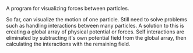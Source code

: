 A program for visualizing forces between particles.

So far, can visualize the motion of one particle. Still need to solve problems such as handling interactions between many particles. A solution to this is creating a global array of physical potential or forces. Self interactions are eliminated by subtracting it's own potential field from the global array, then calculating the interactions with the remaining field. 
